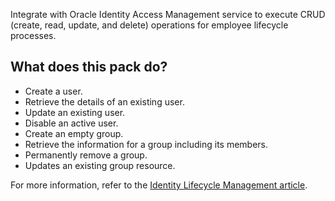 Integrate with Oracle Identity Access Management service to execute CRUD (create, read, update, and delete) operations for employee lifecycle processes.

## What does this pack do?
- Create a user.
- Retrieve the details of an existing user.
- Update an existing user.
- Disable an active user.
- Create an empty group.
- Retrieve the information for a group including its members.
- Permanently remove a group.
- Updates an existing group resource.

For more information, refer to the [Identity Lifecycle Management article](https://xsoar.pan.dev/docs/reference/articles/identity-lifecycle-management).
